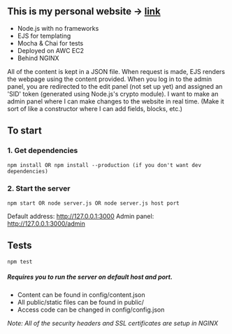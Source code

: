 ## This is my personal website -> [link](https://andreifedotov.com)

- Node.js with no frameworks
- EJS for templating
- Mocha & Chai for tests
- Deployed on AWC EC2
- Behind NGINX

All of the content is kept in a JSON file. When request is made, EJS renders the webpage using the content provided. 
When you log in to the admin panel, you are redirected to the edit panel (not set up yet) and assigned an 'SID' token (generated using Node.js's crypto module). 
I want to make an admin panel where I can make changes to the website in real time. (Make it sort of like a constructor where I can add fields, blocks, etc.)

## To start
### 1. Get dependencies
```
npm install OR npm install --production (if you don't want dev dependencies)
```

### 2. Start the server
```
npm start OR node server.js OR node server.js host port
```
Default address: http://127.0.0.1:3000
Admin panel: http://127.0.0.1:3000/admin

## Tests
```
npm test
```
##### *Requires you to run the server on default host and port.*

- Content can be found in config/content.json
- All public/static files can be found in public/
- Access code can be changed in config/config.json

*Note: All of the security headers and SSL certificates are setup in NGINX*